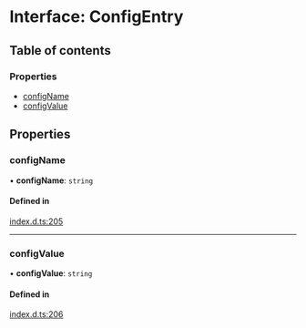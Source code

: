 # Interface: ConfigEntry

## Table of contents

### Properties

- [configName](ConfigEntry.md#configname)
- [configValue](ConfigEntry.md#configvalue)

## Properties

### configName

• **configName**: `string`

#### Defined in

[index.d.ts:205](https://github.com/mostafa/xk6-kafka/blob/main/api-docs/index.d.ts#L205)

---

### configValue

• **configValue**: `string`

#### Defined in

[index.d.ts:206](https://github.com/mostafa/xk6-kafka/blob/main/api-docs/index.d.ts#L206)
